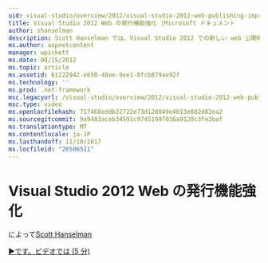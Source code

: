 ```yaml
---
uid: visual-studio/overview/2012/visual-studio-2012-web-publishing-improvements
title: Visual Studio 2012 Web の発行機能強化 |Microsoft ドキュメント
author: shanselman
description: Scott Hanselman では、Visual Studio 2012 での新しい web 公開機能を示します。
ms.author: aspnetcontent
manager: wpickett
ms.date: 08/15/2012
ms.topic: article
ms.assetid: 61222942-e650-40ee-9ee1-8fcb879ae92f
ms.technology: ''
ms.prod: .net-framework
msc.legacyurl: /visual-studio/overview/2012/visual-studio-2012-web-publishing-improvements
msc.type: video
ms.openlocfilehash: 717468eddb22722e73d128049e4b13e8d2d82ea2
ms.sourcegitcommit: 9a9483aceb34591c97451997036a9120c3fe2baf
ms.translationtype: MT
ms.contentlocale: ja-JP
ms.lasthandoff: 11/10/2017
ms.locfileid: "26506511"
---
```

<a name="visual-studio-2012-web-publishing-improvements"></a>Visual Studio 2012 Web の発行機能強化
====================
によって[Scott Hanselman](https://github.com/shanselman)

[&#9654;です。ビデオでは (5 分)](https://channel9.msdn.com/Blogs/ASP-NET-Site-Videos/visual-studio-2012-web-publishing-improvements)
